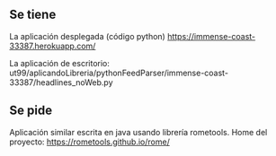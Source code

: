 Se tiene
--------

La aplicación desplegada (código python) https://immense-coast-33387.herokuapp.com/

La aplicación de escritorio:
     ut99/aplicandoLibreria/pythonFeedParser/immense-coast-33387/headlines_noWeb.py


Se pide
-------

Aplicación similar escrita en java usando librería rometools.
Home del proyecto:
https://rometools.github.io/rome/
